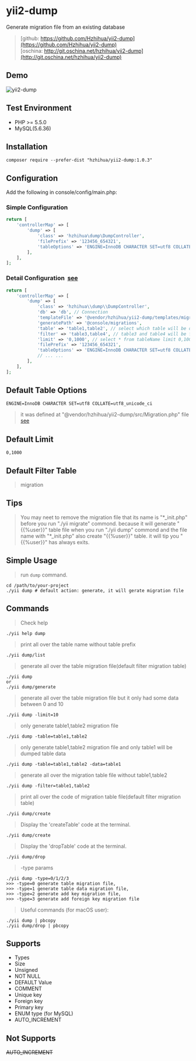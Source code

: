 # yii2-dump

Generate migration file from an existing database

> [github: https://github.com/Hzhihua/yii2-dump](https://github.com/Hzhihua/yii2-dump)  
> [oschina: http://git.oschina.net/hzhihua/yii2-dump](http://git.oschina.net/hzhihua/yii2-dump)

## Demo
![yii2-dump](https://raw.githubusercontent.com/wiki/Hzhihua/yii2-dump/yii2-dump.png)

## Test Environment

- PHP >= 5.5.0
- MySQL(5.6.36)

## Installation

```
composer require --prefer-dist "hzhihua/yii2-dump:1.0.3"
```

## Configuration

Add the following in console/config/main.php:

### Simple Configuration

```php
return [
    'controllerMap' => [
        'dump' => [
            'class' => 'hzhihua\dump\DumpController',
            'filePrefix' => '123456_654321',
            'tableOptions' => 'ENGINE=InnoDB CHARACTER SET=utf8 COLLATE=utf8_unicode_ci', // if mysql >= 5.7, you can set “ENGINE=InnoDB CHARACTER SET=utf8mb4 COLLATE=utf8mb4_unicode_ci”,
        ],
    ],
];
```

### Detail Configuration  [see](src/DumpController.php)

```php
return [
    'controllerMap' => [
        'dump' => [
            'class' => 'hzhihua\\dump\\DumpController',
            'db' => 'db', // Connection
            'templateFile' => '@vendor/hzhihua/yii2-dump/templates/migration.php',
            'generatePath' => '@console/migrations',
            'table' => 'table1,table2', // select which table will be dump(default filter migration table)
            'filter' => 'table3,table4', // table3 and table4 will be filtered when generating migration file
            'limit' => '0,1000', // select * from tableName limit 0,1000
            'filePrefix' => '123456_654321',
            'tableOptions' => 'ENGINE=InnoDB CHARACTER SET=utf8 COLLATE=utf8_unicode_ci', // if mysql >= 5.7, you can set “ENGINE=InnoDB CHARACTER SET=utf8mb4 COLLATE=utf8mb4_unicode_ci”,
            // ... ...
        ],
    ],
];
```

## Default Table Options
```tableOptions
ENGINE=InnoDB CHARACTER SET=utf8 COLLATE=utf8_unicode_ci
```
> it was defined at "@vendor/hzhihua/yii2-dump/src/Migration.php" file [see](src/Migration.php)

## Default Limit
```
0,1000
```

## Default Filter Table
> migration

## Tips
> You may neet to remove the migration file that its name is "\*_init.php" before you run "./yii migrate" commond. because it will generate "{{%user}}" table file when you run "./yii dump" commond and the file name with "\*_init.php" also create "{{%user}}" table. it will tip you "{{%user}}" has always exits.

## Simple Usage

> run `dump` command.
```
cd /path/to/your-project
./yii dump # default action: generate, it will gerate migration file
```

## Commands

> Check help
```
./yii help dump
```

> print all over the table name without table prefix
```
./yii dump/list
```

> generate all over the table migration file(default filter migration table)
```
./yii dump
or
./yii dump/generate
```

> generate all over the table migration file but it only had some data between 0 and 10
```
./yii dump -limit=10
```

> only generate table1,table2 migration file
```
./yii dump -table=table1,table2
```

> only generate table1,table2 migration file and only table1 will be dumped table data
```
./yii dump -table=table1,table2 -data=table1
```

> generate all over the migration table file without table1,table2
```
./yii dump -filter=table1,table2
```

> print all over the code of migration table file(default filter migration table)
```
./yii dump/create
```

> Display the 'createTable' code at the terminal.
```
./yii dump/create
```

> Display the 'dropTable' code at the terminal.
```
./yii dump/drop
```

> -type params
```
./yii dump -type=0/1/2/3
>>> -type=0 generate table migration file,
>>> -type=1 generate table data migration file,
>>> -type=2 generate add key migration file,
>>> -type=3 generate add foreign key migration file
```

> Useful commands (for macOS user):
```
./yii dump | pbcopy
./yii dump/drop | pbcopy
```

## Supports

- Types
- Size
- Unsigned
- NOT NULL
- DEFAULT Value
- COMMENT
- Unique key
- Foreign key
- Primary key
- ENUM type (for MySQL)
- AUTO_INCREMENT

## Not Supports 
~~AUTO_INCREMENT~~

